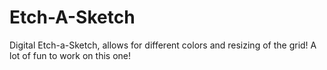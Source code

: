# Etch-A-Sketch
Digital Etch-a-Sketch, allows for different colors and resizing of the grid! A lot of fun to work on this one!

